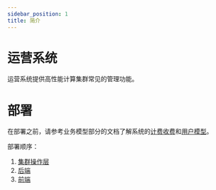 ```yaml
---
sidebar_position: 1
title: 简介
---
```


# 运营系统

运营系统提供高性能计算集群常见的管理功能。

# 部署

在部署之前，请参考业务模型部分的文档了解系统的[计费收费](./business/billing.mdx)和[用户模型](./business/users.md)。

部署顺序：

1. [集群操作层](./deployment/clusterops.md)
2. [后端](./deployment/backend.md)
3. [前端](./deployment/web.md)
